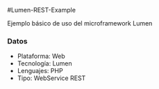 #Lumen-REST-Example

Ejemplo básico de uso del microframework Lumen

### Datos
- Plataforma: Web
- Tecnología: Lumen
- Lenguajes: PHP
- Tipo: WebService REST
